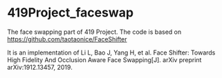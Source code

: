 # 419Project_faceswap
The face swapping part of 419 Project.
The code is based on https://github.com/taotaonice/FaceShifter

It is an implementation of Li L, Bao J, Yang H, et al. Face Shifter: Towards High Fidelity And Occlusion Aware Face Swapping[J]. arXiv preprint arXiv:1912.13457, 2019.
